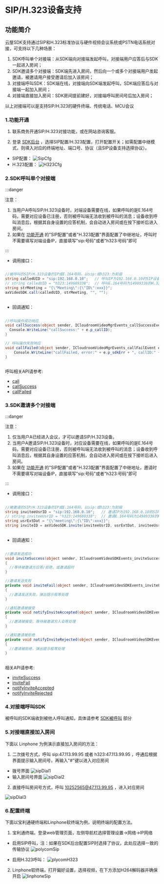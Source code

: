 # SIP/H.323设备支持

## 功能简介

云屋SDK支持通过SIP和H.323标准协议与硬件视频会议系统或PSTN电话系统对接，可支持以下几种场景：

1. SDK呼叫单个对接端：从SDK端向对接端发起呼叫，对接端用户应答后与SDK一起进入房间；
1. SDK邀请多个对接端：SDK端先进入房间，然后向一个或多个对接端用户发起邀请，被邀请用户接受邀请后加入该房间；
1. 对接端呼叫SDK：SDK端在线，对接端向SDK端发起呼叫，SDK端应答后与对接端一起加入房间；
1. 对接端直接加入房间：SDK房间提前建好，对接端呼叫房间号后加入房间； 

以上对接端可以是支持SIP/H.323的硬件终端、传统电话、MCU会议


<h3 id=svrConfig>1.功能开通</h3>

1. 联系商务开通SIP/H.323对接功能，或在网站咨询客服。

1. 登录 [SDK后台](https://sdk.cloudroom.com/mgr_sdk/login.html) ，选择SIP配置/H.323配置，打开配置开关；如需配置中继模式，则填入对应的终端地址、端口号、协议（且SIP设备支持选择协议）。

- SIP配置：
![SipCfg](./images/SIPCfg.jpg)
- H.323配置：
![H323Cfg](./images/H323Cfg.jpg)


<h3 id=callSipH323>2.SDK呼叫单个对接端</h3>

:::danger

注意：
1. 当用户A呼叫SIP/H.323设备时，对端设备需要在线，如果呼叫的是E.164号码，需要对应设备已注册，否则被呼叫端无法收到被呼叫的消息；设备收到呼叫消息后，根据其自身设置的应答机制，会自动进入房间或在按下接听后进入房间。
1. 如果在 [功能开通](#svrConfig) 的"SIP配置"或者"H.323配置"界面配置了中继地址，呼叫时不需要填写对端设备IP，直接填写"sip:号码"或者"h323:号码"即可

:::


- 调用接口：

```csharp
 
//被呼叫的SIP/H.323设备的IP或E.164号码，以sip:或h323:为前缀
string calledUID = "sip:192.168.0.10";   // 呼叫IP为192.168.0.10的SIP设备
// string calledUID = "h323:149689338";  // 呼叫E.164号码为14989338的H.323设备
string strMeeting = "{\"Meeting\":{\"ID\":xxx}}";
axVideoSDK.call(calledUID, strMeeting, "", "");
 
```

- 回调通知：

```csharp
 
//呼叫操作成功响应
void callSuccess(object sender, ICloudroomVideoMgrEvents_callSuccessEvent e){
  Console.WriteLine("callSuccess:" + e.p_callID);
}

// 呼叫操作失败响应
void callFailed(object sender, ICloudroomVideoMgrEvents_callFailEvent e){
    Console.WriteLine("callFailed, error:" + e.p_sdkErr + ", callID:" + e.p_callID);
}
 
```

呼叫相关API请参考:
* [call](API.md#call)
* [callSuccess](API.md#callSuccess)
* [callFailed](API.md#callFail)


<h3 id=inviteSipH323>3.SDK邀请多个对接端</h3>

:::danger

注意：
1. 仅当用户A已经进入会议，才可以邀请SIP/H.323设备。
1. 当用户A邀请SIP/H.323设备时，对应设备需要在线，如果呼叫的是E.164号码，需要对应设备已注册，否则被呼叫端无法收到被呼叫的消息；设备收到呼叫消息后，根据其自身设置的应答机制，会自动进入房间或在按下接听后进入房间。
1. 如果在 [功能开通](#svrConfig) 的"SIP配置"或者"H.323配置"界面配置了中继地址，邀请时不需要填写对端设备IP，直接填写"sip:号码"或者"h323:号码"即可

:::

- 调用接口：

```csharp
 
//被邀请的SIP/H.323设备的IP或E.164号码，以sip:或h323:为前缀
string inviteeUsrID = "sip:192.168.0.10";   // 邀请IP为192.168.0.10的SIP设备
// string inviteeUsrID = "h323:149689338";  // 邀请E.164号码为14989338的H.323设备
string usrExtDat = "{\"meeting\":{\"ID\":xxx}}";
string inviteID = axVideoSDK.invite(inviteeUsrID, usrExtDat, inviteeUsrID);
 
```

- 回调通知：

```csharp
 
//邀请发送成功
void inviteSuccess(object sender, ICloudroomVideoSDKEvents_inviteSuccessEvent e)
{
  //等待被邀请方应答/拒绝，或邀请超时
}

//邀请发送失败
private void inviteFail(object sender, ICloudroomVideoSDKEvents_inviteFailEvent e)
{
  //邀请发送失败，弹出提示框等处理
}

//通知邀请被接受
private void notifyInviteAccepted(object sender, ICloudroomVideoSDKEvents_notifyInviteAcceptedEvent e)
{
  //邀请被接受，等待被邀请方入会等处理
}

//通知邀请被拒绝
private void notifyInviteRejected(object sender, ICloudroomVideoSDKEvents_notifyInviteRejectedEvent e)
{
  //邀请被拒绝，弹出提示框等处理
}
 
```

相关API请参考:

* [inviteSuccess](API.md#inviteSuccess)
* [inviteFail](API.md#inviteFail)
* [notifyInviteAccepted](API.md#notifyInviteAccepted)
* [notifyInviteRejected](API.md#notifyInviteRejected)


<h3 id=sipH323Called>4.对接端呼叫SDK</h3>

被呼叫的SDK端收到被他人呼叫通知，具体请参考 [SDK被呼叫](call.md#called) 部分


<h3 id=sipH323EnterMeeting>5.对接端直接加入房间</h3>

下面以 Linphone 为例演示直接加入房间的方法：

1. 二次拨号方式，呼叫 sip:47.113.99.95 或者 h323:47.113.99.95 ，呼通后根据界面提示输入房间号，再输入"#"键以进入对应房间

- 拨号界面
![sipDial1](./images/sipdial1.jpg)
- 输入房间号界面
![sipDial2](./images/sipdial2.jpg)

2. 直接呼叫房间号方式，呼叫 10252565@47.113.99.95 ，进入对应房间

![sipDial3](./images/sipdial3.jpg)


<h3 id=endpointConfig>6.配置终端</h3>

下面以宝利通硬终端和Linphone软终端为例，说明终端的配置方法。

1. 宝利通终端，登录web管理页面，左侧导航栏选择管理设置→网络→IP网络

- 启用SIP呼叫，注：如果在SDK后台配置SIP时选择了协议，此处应选择一致的传输协议
![polycomSip](./images/polycomSip.png)

- 启用H.323呼叫：
![plycomH323](./images/polycomH323.png)

2. Linphone软终端，打开偏好设置，选择视频，在下方添加H264解码器并确保开启
![linphoneSip](./images/linphoneSip.jpg)


